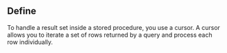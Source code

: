 ## Define
To handle a result set inside a stored procedure, you use a cursor. A cursor allows you to iterate a set of rows returned by a query and process each row individually.
